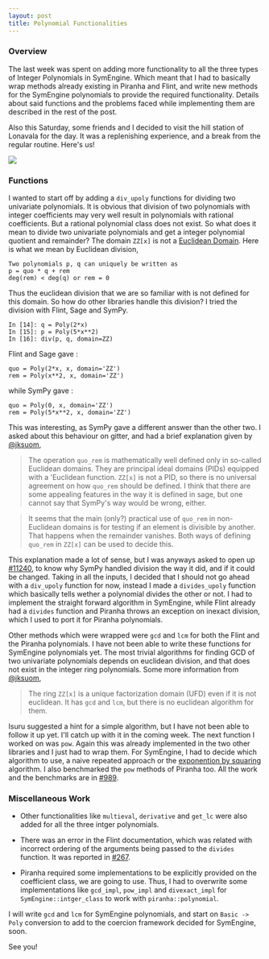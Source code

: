 ```yaml
---
layout: post
title: Polynomial Functionalities
---
```


### Overview

The last week was spent on adding more functionality to all the three types of Integer Polynomials in SymEngine. Which meant that I had to basically wrap methods already existing in Piranha and Flint, and write new methods for the SymEngine polynomials to provide the required functionality. Details about said functions and the problems faced while implementing them are described in the rest of the post.

Also this Saturday, some friends and I decided to visit the hill station of Lonavala for the day. It was a replenishing experience, and a break from the regular routine. Here's us! 

![](http://srajangarg.github.io/assets/lonavala.jpg)

### Functions

I wanted to start off by adding a `div_upoly` functions for dividing two univariate polynomials. It is obvious that division of two polynomials with integer coefficients may very well result in polynomials with rational coefficients. But a rational polynomial class does not exist. So what does it mean to divide two univariate polynomials and get a integer polynomial quotient and remainder? The domain `ZZ[x]` is not a [Euclidean Domain](https://en.wikipedia.org/wiki/Euclidean_domain). Here is what we mean by Euclidean division,

```
Two polynomials p, q can uniquely be written as
p = quo * q + rem 
deg(rem) < deg(q) or rem = 0
```

Thus the euclidean division that we are so familiar with is not defined for this domain. So how do other libraries handle this division? I tried the division with Flint, Sage and SymPy.

```
In [14]: q = Poly(2*x)
In [15]: p = Poly(5*x**2)
In [16]: div(p, q, domain=ZZ)
```

Flint and Sage gave :

```
quo = Poly(2*x, x, domain='ZZ') 
rem = Poly(x**2, x, domain='ZZ')
```

while SymPy gave :

```
quo = Poly(0, x, domain='ZZ') 
rem = Poly(5*x**2, x, domain='ZZ')
```

This was interesting, as SymPy gave a different answer than the other two. I asked about this behaviour on gitter, and had a brief explanation given by [@jksuom](https://github.com/jksuom),

> The operation `quo_rem` is mathematically well defined only in so-called Euclidean domains. They are principal ideal domains (PIDs) equipped with a 'Euclidean function. `ZZ[x]` is not a PID, so there is no universal agreement on how `quo_rem` should be defined. I think that there are some appealing features in the way it is defined in sage, but one cannot say that SymPy's way would be wrong, either.

> It seems that the main (only?) practical use of `quo_rem` in non-Euclidean domains is for testing if an element is divisible by another. That happens when the remainder vanishes. Both ways of defining `quo_rem` in `ZZ[x]` can be used to decide this.

This explanation made a lot of sense, but I was anyways asked to open up [#11240](https://github.com/sympy/sympy/issues/11240), to know why SymPy handled division the way it did, and if it could be changed. Taking in all the inputs, I decided that I should not go ahead with a `div_upoly` function for now, instead I made a `divides_upoly` function which basically tells wether a polynomial divides the other or not. I had to implement the straight forward algorithm in SymEngine, while Flint already had a `divides` function and Piranha throws an exception on inexact division,  which I used to port it for Piranha polynomials.

Other methods which were wrapped were `gcd` and `lcm` for both the Flint and the Piranha polynomials. I have not been able to write these functions for SymEngine polynomials yet. The most trivial algorithms for finding GCD of two univariate polynomials depends on euclidean division, and that does not exist in the integer ring polynomials. Some more information from [@jksuom](https://github.com/jksuom), 

> The ring `ZZ[x]` is a unique factorization domain (UFD) even if it is not euclidean. It has `gcd` and `lcm`, but there is no euclidean algorithm for them.

Isuru suggested a hint for a simple algorithm, but I have not been able to follow it up yet. I'll catch up with it in the coming week. The next function I worked on was `pow`. Again this was already implemented in the two other libraries and I just had to wrap them. For SymEngine, I had to decide which algorithm to use, a naive repeated approach or the [exponention by squaring](https://en.wikipedia.org/wiki/Exponentiation_by_squaring) algorithm. I also benchmarked the `pow` methods of Piranha too. All the work and the benchmarks are in [#989](https://github.com/symengine/symengine/pull/989).

### Miscellaneous Work

- Other functionalities like `multieval`, `derivative` and `get_lc` were also added for all the three intger polynomials.

- There was an error in the Flint documentation, which was related with incorrect ordering of the arguments being passed to the `divides` function. It was reported in [#267](https://github.com/wbhart/flint2/issues/267).

- Piranha required some implementations to be explicitly provided on the coefficient class, we are going to use. Thus, I had to overwrite some implementations like `gcd_impl`, `pow_impl` and `divexact_impl` for `SymEngine::intger_class` to work with `piranha::polynomial`.

I will write `gcd` and `lcm` for SymEngine polynomials, and start on `Basic -> Poly` conversion to add to the coercion framework decided for SymEngine, soon.

See you!